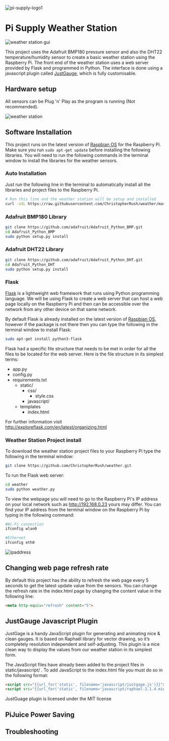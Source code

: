 ![pi-supply-logo1](https://www.pi-supply.com/wp-content/uploads/2015/11/pi-supply-logo1.png)


# Pi Supply Weather Station

![weather station gui](https://www.pi-supply.com/wp-content/uploads/2018/02/Screen-Shot-2018-02-14-at-17.10.44.png)

This project uses the Adafruit BMP180 pressure sensor and also the DHT22 temperature/humidity sensor to create a basic weather station using the Raspberry Pi. The front end of the weather station uses a web server provided by Flask and programmed in Python. The interface is done using a javascript plugin called [JustGauge](http://justgage.com), which is fully customisable.

## Hardware setup

All sensors can be Plug 'n' Play as the program is running (Not recommended).

![weather station](https://www.pi-supply.com/wp-content/uploads/2018/02/fritz_bb.png)


## Software Installation

This project runs on the latest version of [Raspbian OS](https://www.raspberrypi.org/downloads/) for the Raspberry Pi. Make sure you run `sudo apt-get update` before installing the following libraries. You will need to run the following commands in the terminal window to install the libraries for the weather sensors.

### Auto Installation

Just run the following line in the terminal to automatically install all the libraries and project files to the Raspberry Pi.

```bash
# Run this line and the weather station will be setup and installed
curl -sSL https://raw.githubusercontent.com/ChristopherRush/weather/master/install.sh | sudo bash
```

### Adafruit BMP180 Library

```bash
git clone https://github.com/adafruit/Adafruit_Python_BMP.git
cd Adafruit_Python_BMP
sudo python setup.py install
```

### Adafruit DHT22 Library

```bash
git clone https://github.com/adafruit/Adafruit_Python_DHT.git
cd Adafruit_Python_DHT
sudo python setup.py install
```

### Flask

[Flask](http://flask.pocoo.org) is a lightweight web framework that runs using Python programming language. We will be using Flask to create a web server that can host a web page locally on the Raspberry Pi and then can be accessible over the network from any other device on that same network.

By default Flask is already installed on the latest version of [Raspbian OS](https://www.raspberrypi.org/downloads/), however if the package is not there then you can type the following in the terminal window to install Flask:
```bash
sudo apt-get install python3-flask
```

Flask had a specific file structure that needs to be met in order for all the files to be located for the web server. Here is the file structure in its simplest terms:

- app.py
- config.py
- requirements.txt
  - static/
    - css/
      - style.css
    - javascript/
  - templates
    - index.html

For further information visit http://exploreflask.com/en/latest/organizing.html



### Weather Station Project install

To download the weather station project files to your Raspberry Pi type the following in the terminal window:

```bash
git clone https://github.com/ChristopherRush/weather.git

```

To run the Flask web server:

```bash
cd weather
sudo python weather.py
```

To view the webpage you will need to go to the Raspberry Pi's IP address on your local network such as http://192.168.0.23 yours may differ. You can find your IP address from the terminal window on the Raspberry Pi by typing in the following command:

```bash
#Wi-Fi connection
ifconfig wlan0

#Ethernet
ifconfig eth0
```

![ipaddress](https://www.pi-supply.com/wp-content/uploads/2018/02/Screen-Shot-2018-02-14-at-11.11.06.png)

## Changing web page refresh rate

By default this project has the ability to refresh the web page every 5 seconds to get the latest update value from the sensors. You can change the refresh rate in the index.html page by changing the content value in the following line:

```html
<meta http-equiv="refresh" content="5">
```
## JustGauge Javascript Plugin

JustGage is a handy JavaScript plugin for generating and animating nice & clean gauges. It is based on Raphaël library for vector drawing, so it’s completely resolution independent and self-adjusting. This plugin is a nice clean way to display the values from our weather station in its simplest form.

The JavaScript files have already been added to the project files in static/javascript/ . To add JavaScript to the index.html file you must do so in the following format:
```html
<script src="{{url_for('static', filename='javascript/justgage.js')}}"></script>
<script src="{{url_for('static', filename='javascript/raphael-2.1.4.min.js')}}"></script>
```

JustGuage plugin is licensed under the MIT license

## PiJuice Power Saving




## Troubleshooting
